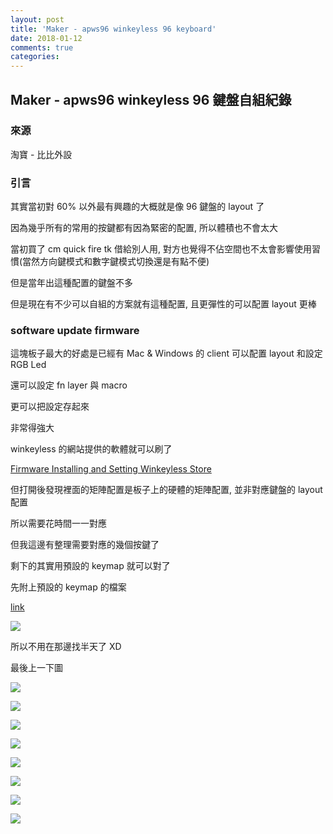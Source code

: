 ```yaml
---
layout: post
title: 'Maker - apws96 winkeyless 96 keyboard'
date: 2018-01-12
comments: true
categories:
---
```

## Maker - apws96 winkeyless 96 鍵盤自組紀錄

### 來源

淘寶 - 比比外設

### 引言

其實當初對 60% 以外最有興趣的大概就是像 96 鍵盤的 layout 了

因為幾乎所有的常用的按鍵都有因為緊密的配置, 所以體積也不會太大

當初買了 cm quick fire tk 借給別人用, 對方也覺得不佔空間也不太會影響使用習慣(當然方向鍵模式和數字鍵模式切換還是有點不便)

但是當年出這種配置的鍵盤不多

但是現在有不少可以自組的方案就有這種配置, 且更彈性的可以配置 layout 更棒

### software update firmware

這塊板子最大的好處是已經有 Mac & Windows 的 client 可以配置 layout 和設定 RGB Led

還可以設定 fn layer 與 macro

更可以把設定存起來

非常得強大

winkeyless 的網站提供的軟體就可以刷了

[Firmware Installing and Setting Winkeyless Store](http://winkeyless.kr/firmware-installing-and-setting/)

但打開後發現裡面的矩陣配置是板子上的硬體的矩陣配置, 並非對應鍵盤的 layout 配置

所以需要花時間一一對應

但我這邊有整理需要對應的幾個按鍵了

剩下的其實用預設的 keymap 就可以對了

先附上預設的 keymap 的檔案

[link](https://firebasestorage.googleapis.com/v0/b/storage-bucket-83851.appspot.com/o/logdown%2Fkeymap_gb_B8000.hex.zip?alt=media&token=622fe58d-9df7-43c9-9de3-49e58b87b6ce)

![](https://firebasestorage.googleapis.com/v0/b/storage-bucket-83851.appspot.com/o/logdown%2F%E8%9E%A2%E5%B9%95%E5%BF%AB%E7%85%A7%202018-01-13%20%E4%B8%8B%E5%8D%8811.01.11.png?alt=media&token=5fd5017e-0584-46ea-89f4-0d68b91691be)

所以不用在那邊找半天了 XD


最後上一下圖

![](https://firebasestorage.googleapis.com/v0/b/storage-bucket-83851.appspot.com/o/logdown%2F2018-01-13%2002.01.35.jpg?alt=media&token=8f3a8369-2366-4890-912a-757e8a544b03)

![](https://firebasestorage.googleapis.com/v0/b/storage-bucket-83851.appspot.com/o/logdown%2F2018-01-13%2014.22.34.jpg?alt=media&token=dcedee99-28f7-4bb0-987b-a47eb3ec9d31)

![](https://firebasestorage.googleapis.com/v0/b/storage-bucket-83851.appspot.com/o/logdown%2F2018-01-13%2014.50.01.jpg?alt=media&token=9fb102b1-2976-47a9-81c9-3a7b360e1163)

![](https://firebasestorage.googleapis.com/v0/b/storage-bucket-83851.appspot.com/o/logdown%2F2018-01-13%2014.46.16.jpg?alt=media&token=1762490a-75f6-4b0f-aa8e-8f7009853c47)

![](https://firebasestorage.googleapis.com/v0/b/storage-bucket-83851.appspot.com/o/logdown%2F2018-01-13%2014.46.28.jpg?alt=media&token=588dbf18-0a80-4494-b93f-2fbb94f30d84)

![](https://firebasestorage.googleapis.com/v0/b/storage-bucket-83851.appspot.com/o/logdown%2F2018-01-13%2014.49.04.jpg?alt=media&token=81186add-7294-4d04-b3df-821489585dec)

![](https://firebasestorage.googleapis.com/v0/b/storage-bucket-83851.appspot.com/o/logdown%2F2018-01-13%2014.49.35.jpg?alt=media&token=3d2a72c0-72c2-40d5-9296-36cda2919a64)

![](https://firebasestorage.googleapis.com/v0/b/storage-bucket-83851.appspot.com/o/logdown%2F2018-01-13%2014.54.59.jpg?alt=media&token=112c4e40-dc2f-4223-b593-4701a220617c)

